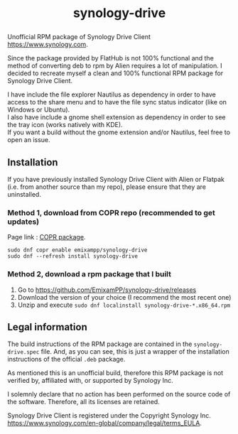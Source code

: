 # <p align=center>synology-drive</p>

Unofficial RPM package of Synology Drive Client <https://www.synology.com>.

Since the package provided by FlatHub is not 100% functional and the method of converting deb to rpm by Alien requires a lot of manipulation. I decided to recreate myself a clean and 100% functional RPM package for Synology Drive Client.

I have include the file explorer Nautilus as dependency in order to have access to the share menu and to have the file sync status indicator (like on Windows or Ubuntu).\
I also have include a gnome shell extension as dependency in order to see the tray icon (works natively with KDE).\
If you want a build without the gnome extension and/or Nautilus, feel free to open an issue.

## Installation
If you have previously installed Synology Drive Client with Alien or Flatpak (i.e. from another source than my repo), please ensure that they are uninstalled.

### Method 1, download from COPR repo (recommended to get updates)
Page link : [COPR package](https://copr.fedorainfracloud.org/coprs/emixampp/synology-drive/).

``` shell
sudo dnf copr enable emixampp/synology-drive
sudo dnf --refresh install synology-drive
```

### Method 2, download a rpm package that I built
1. Go to <https://github.com/EmixamPP/synology-drive/releases>
2. Download the version of your choice (I recommend the most recent one)
3. Unzip and execute `sudo dnf localinstall synology-drive-*.x86_64.rpm`

## Legal information
The build instructions of the RPM package are contained in the `synology-drive.spec` file. And, as you can see, this is just a wrapper of the installation instructions of the official `.deb` package.

As mentioned this is an unofficial build, therefore this RPM package is not verified by, affiliated with, or supported by Synology Inc.

I solemnly declare that no action has been performed on the source code of the software. Therefore, all its licenses are retained.

Synology Drive Client is registered under the Copyright Synology Inc. <https://www.synology.com/en-global/company/legal/terms_EULA>.
